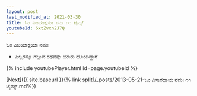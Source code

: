 ```yaml
---
layout: post
last_modified_at: 2021-03-30
title: ಓಂ ವಿಜಯಾಕ್ಷಯಾ ನಮಃ ೧೧ ಟೈಮ್ಸ್
youtubeId: 6xtZvxn2J7Q
---
```

 
 
 ಓಂ ವಿಜಯಾಕ್ಷಯಾ ನಮಃ  
 
 -  ಎಲ್ಲರನ್ನೂ ಗೆಲ್ಲುವ ರಥವನ್ನು ಯಾರು ಹೊಂದಿದ್ದಾರೆ 
 
  
 
  
 
 
 
 
 
 


{% include youtubePlayer.html id=page.youtubeId %}
 
[Next]({{ site.baseurl }}{% link  split1/_posts/2013-05-21-ಓಂ ವಿಸಾರಧಾಯ ನಮಃ ೧೧ ಟೈಮ್ಸ್.md%})
 
